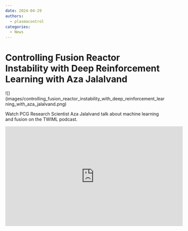```yaml
---
date: 2024-04-29
authors:
  - plasmacontrol
categories:
  - News
---
```


# Controlling Fusion Reactor Instability with Deep Reinforcement Learning with Aza Jalalvand

<div class="post-title-image" markdown="span">
![](images/controlling_fusion_reactor_instability_with_deep_reinforcement_learning_with_aza_jalalvand.png)
</div>

Watch PCG Research Scientist Aza Jalalvand talk about machine learning and fusion on the TWIML podcast.

<!-- more -->

<div class="video-wrapper">
<iframe width="560" height="315" src="https://www.youtube.com/embed/bn41x3gEMNI?si=bodRUMHLvr-xewBc" title="YouTube video player" frameborder="0" allow="accelerometer; autoplay; clipboard-write; encrypted-media; gyroscope; picture-in-picture; web-share" referrerpolicy="strict-origin-when-cross-origin" allowfullscreen></iframe>
</div>
